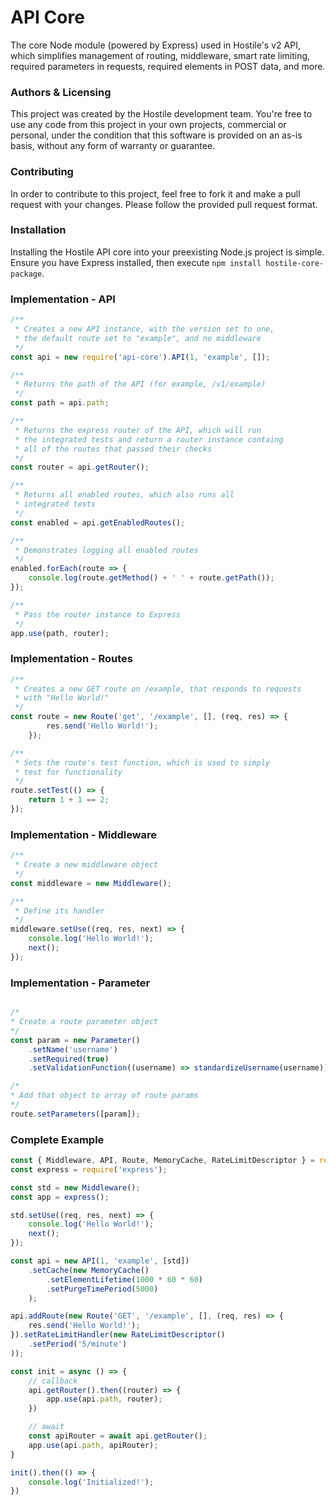 # API Core

The core Node module (powered by Express) used in Hostile's v2 API, which simplifies
management of routing, middleware, smart rate limiting, required parameters in requests,
required elements in POST data, and more.

### Authors & Licensing

This project was created by the Hostile development team. You're free to use
any code from this project in your own projects, commercial or personal, under
the condition that this software is provided on an as-is basis, without any form
of warranty or guarantee.

### Contributing

In order to contribute to this project, feel free to fork it and make a pull
request with your changes. Please follow the provided pull request format.

### Installation

Installing the Hostile API core into your preexisting Node.js project is simple. Ensure
you have Express installed, then execute `npm install hostile-core-package`.

### Implementation - API

```javascript
/**
 * Creates a new API instance, with the version set to one,
 * the default route set to "example", and no middleware
 */
const api = new require('api-core').API(1, 'example', []);

/**
 * Returns the path of the API (for example, /v1/example)
 */
const path = api.path;

/**
 * Returns the express router of the API, which will run
 * the integrated tests and return a router instance containg
 * all of the routes that passed their checks
 */
const router = api.getRouter();

/**
 * Returns all enabled routes, which also runs all
 * integrated tests
 */
const enabled = api.getEnabledRoutes();

/**
 * Demonstrates logging all enabled routes
 */
enabled.forEach(route => {
    console.log(route.getMethod() + ' ' + route.getPath());
});

/**
 * Pass the router instance to Express
 */
app.use(path, router);
```

### Implementation - Routes

```javascript
/**
 * Creates a new GET route on /example, that responds to requests
 * with "Hello World!"
 */
const route = new Route('get', '/example', [], (req, res) => {
        res.send('Hello World!');
    });

/**
 * Sets the route's test function, which is used to simply
 * test for functionality
 */
route.setTest(() => {
    return 1 + 1 == 2;
});
```

### Implementation - Middleware

```javascript
/**
 * Create a new middleware object
 */
const middleware = new Middleware();

/**
 * Define its handler
 */
middleware.setUse((req, res, next) => {
    console.log('Hello World!');
    next();
});
```

### Implementation - Parameter

```javascript

/*
* Create a route parameter object
*/
const param = new Parameter()
    .setName('username')
    .setRequired(true)
    .setValidationFunction((username) => standardizeUsername(username));

/*
* Add that object to array of route params
*/
route.setParameters([param]);
``` 

### Complete Example

```javascript
const { Middleware, API, Route, MemoryCache, RateLimitDescriptor } = require('api-core');
const express = require('express');

const std = new Middleware();
const app = express();

std.setUse((req, res, next) => {
    console.log('Hello World!');
    next();
});

const api = new API(1, 'example', [std])
    .setCache(new MemoryCache()
        .setElementLifetime(1000 * 60 * 60)
        .setPurgeTimePeriod(5000)
    );

api.addRoute(new Route('GET', '/example', [], (req, res) => {
    res.send('Hello World!');
}).setRateLimitHandler(new RateLimitDescriptor()
    .setPeriod('5/minute')
));

const init = async () => {
    // callback
    api.getRouter().then((router) => {
        app.use(api.path, router);
    })

    // await
    const apiRouter = await api.getRouter();
    app.use(api.path, apiRouter);
}

init().then(() => {
    console.log('Initialized!');
})
```
